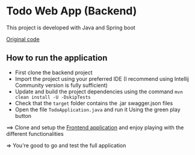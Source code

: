 # Todo Web App (Backend)

This project is developed with Java and Spring boot

[Original code](https://bitbucket.org/bouali-todo-app/todo-backend/src/master/)

## How to run the application

* First clone the backend project
* Import the project using your preferred IDE (I recommend using Intellij Community version is fully sufficient)
* Update and build the project dependencies using the command `mvn clean install -U -DskipTests`
* Check that the `target` folder contains the .jar swagger.json files
* Open the file `TodoApplication.java` and run it Using the green play button

==> Clone and setup the [Frontend application](https://github.com/victorgrubio/angular-todo-udemy) and enjoy playing with the different functionalities

=> You're good to go and test the full application